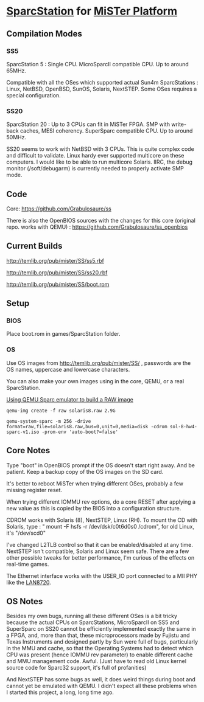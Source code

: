 # [SparcStation](https://en.wikipedia.org/wiki/SPARCstation) for [MiSTer Platform](https://github.com/MiSTer-devel/Main_MiSTer/wiki)

## Compilation Modes

### SS5
SparcStation 5 : Single CPU. MicroSparcII compatible CPU. Up to around 65MHz.

Compatible with all the OSes which supported actual Sun4m SparcStations : Linux, NetBSD, OpenBSD, SunOS, Solaris, NextSTEP. Some OSes requires a special configuration.
  
### SS20
SparcStation 20 : Up to 3 CPUs can fit in MiSTer FPGA. SMP with write-back caches, MESI coherency. SuperSparc compatible CPU. Up to around 50MHz.

SS20 seems to work with NetBSD with 3 CPUs. This is quite complex code and difficult to validate. Linux hardy ever supported multicore on these computers. I would like to be able to run multicore Solaris. IIRC, the debug monitor (/soft/debugarm) is currently needed to properly activate SMP mode.

## Code
Core: https://github.com/Grabulosaure/ss

There is also the OpenBIOS sources with the changes for this core (original repo. works with QEMU) : https://github.com/Grabulosaure/ss_openbios

## Current Builds
http://temlib.org/pub/mister/SS/ss5.rbf

http://temlib.org/pub/mister/SS/ss20.rbf

http://temlib.org/pub/mister/SS/boot.rom

## Setup
### BIOS
Place boot.rom in games/SparcStation folder.

### OS
Use OS images from http://temlib.org/pub/mister/SS/ , passwords are the OS names, uppercase and lowercase characters. 

You can also make your own images using in the core, QEMU, or a real SparcStation.

[Using QEMU Sparc emulator to build a RAW image](https://learn.adafruit.com/build-your-own-sparc-with-qemu-and-solaris?view=all&gclid=CjwKCAjwsJ6TBhAIEiwAfl4TWB7lb0zPB9E2s0v9HOEfbNoVReuQV-d9LEpU9mJ8X-fljT1ssA6kQRoCJdgQAvD_BwE
)

`qemu-img create -f raw solaris8.raw 2.9G`

`qemu-system-sparc -m 256 -drive format=raw,file=solaris8.raw,bus=0,unit=0,media=disk -cdrom sol-8-hw4-sparc-v1.iso -prom-env 'auto-boot?=false'`

## Core Notes
Type "boot" in OpenBIOS prompt if the OS doesn't start right away. And be patient. Keep a backup copy of the OS images on the SD card.

It's better to reboot MiSTer when trying different OSes, probably a few missing register reset.

When trying different IOMMU rev options, do a core RESET after applying a new value as this is copied by the BIOS into
a configuration structure.

CDROM works with Solaris (8), NextSTEP, Linux (RH). To mount the CD with Solaris, type : " mount -F hsfs -r /dev/dsk/c0t6d0s0 /cdrom", for old Linux, it's "/dev/scd0"

I've changed L2TLB control so that it can be enabled/disabled at any time. NextSTEP isn't compatible, Solaris and Linux seem safe. There are a few other possible tweaks for better performance, I'm curious of the effects on real-time games.

The Ethernet interface works with the USER_IO port connected to a MII PHY like the [LAN8720](https://www.waveshare.com/lan8720-eth-board.htm).

## OS Notes
Besides my own bugs, running all these different OSes is a bit tricky because the actual CPUs on SparcStations,
MicroSparcII on SS5 and SuperSparc on SS20 cannot be efficiently implemented exactly the same in a FPGA, and, more
than that, these microprocessors made by Fujistu and Texas Instruments and designed partly by Sun were full of bugs,
particularly in the MMU and cache, so that the Operating Systems had to detect which CPU was present (hence IOMMU rev parameter)
to enable different cache and MMU management code. Awful.
(Just have to read old Linux kernel source code for Sparc32 support, it's full of profanities)

And NextSTEP has some bugs as well, it does weird things during boot and cannot yet be emulated with QEMU.
I didn't expect all these problems when I started this project, a long, long time ago.
